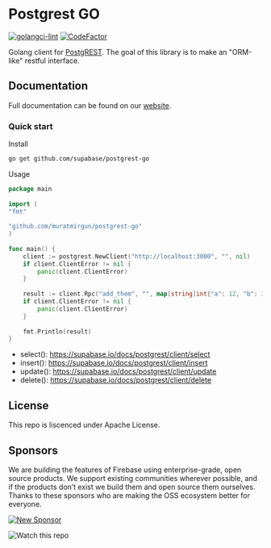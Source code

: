 # Postgrest GO
[![golangci-lint](https://github.com/supabase/postgrest-go/actions/workflows/golangci.yml/badge.svg)](https://github.com/muratmirgun/postgrest-go/actions/workflows/golangci.yml) [![CodeFactor](https://www.codefactor.io/repository/github/supabase/postgrest-go/badge/main?s=101cab44de33934fd85cadcd9a9b535a05791670)](https://www.codefactor.io/repository/github/muratmirgun/postgrest-go/overview/main)

Golang client for [PostgREST](https://postgrest.org). The goal of this library is to make an "ORM-like" restful interface.

## Documentation

Full documentation can be found on our [website](https://supabase.io/docs/postgrest/client/postgrest-client).

### Quick start

Install

```bash
go get github.com/supabase/postgrest-go
```

Usage

```go
package main
​
import (
"fmt"
​
"github.com/muratmirgun/postgrest-go"
)
​
func main() {
	client := postgrest.NewClient("http://localhost:3000", "", nil)
	if client.ClientError != nil {
		panic(client.ClientError)
	}
	​
	result := client.Rpc("add_them", "", map[string]int{"a": 12, "b": 3})
	if client.ClientError != nil {
		panic(client.ClientError)
	}
	​
	fmt.Println(result)
}
```

- select(): https://supabase.io/docs/postgrest/client/select
- insert(): https://supabase.io/docs/postgrest/client/insert
- update(): https://supabase.io/docs/postgrest/client/update
- delete(): https://supabase.io/docs/postgrest/client/delete

## License

This repo is liscenced under Apache License.



## Sponsors

We are building the features of Firebase using enterprise-grade, open source products. We support existing communities wherever possible, and if the products don’t exist we build them and open source them ourselves. Thanks to these sponsors who are making the OSS ecosystem better for everyone.

[![New Sponsor](https://user-images.githubusercontent.com/10214025/90518111-e74bbb00-e198-11ea-8f88-c9e3c1aa4b5b.png)](https://github.com/sponsors/supabase)


![Watch this repo](https://gitcdn.xyz/repo/supabase/monorepo/master/web/static/watch-repo.gif "Watch this repo")